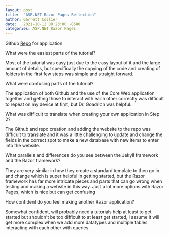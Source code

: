 ```yaml
---
layout: post
title:  "ASP.NET Razor Pages Reflection"
author: Garrett Collier
date:   2021-10-12 08:23:00 -0500
categories: ASP.NET Razor Pages
---
```


Github [Repo](https://github.com/garrettcallyer/csci340lab7) for application

What were the easiest parts of the tutorial? <br>

Most of the tutorial was easy just due to the easy layout of it and the large amount of details, but specifically the copying of the code and creating of folders in the first few steps was simple and straight forward.

What were confusing parts of the tutorial? <br>

The application of both Github and the use of the Core Web application together and getting those to interact with each other correctly was difficult to repeat on my device at first, but Dr. Goadrich was helpful.

What was difficult to translate when creating your own application in Step 2? <br>

The Github and repo creation and adding the website to the repo was difficult to translate and it was a little challenging to update and change the fields in the correct spot to make a new database with new items to enter into the website.

What parallels and differences do you see between the Jekyll framework and the Razor framework? <br>

They are very similar in how they create a standard template to then go in and change which is super helpful in getting started, but the Razor framework has far more intricate pieces and parts that can go wrong when  testing and making a website in this way. Just a lot more options with Razor Pages, which is nice but can get confusing

How confident do you feel making another Razor application? <br>

Somewhat confident, will probably need a tutorials help at least to get started but shouldn't be too difficult to at least get started, I assume it will get more complex when we add more datatypes and multiple tables interacting with each other with queries.
